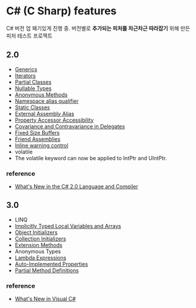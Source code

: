 # C# (C Sharp) features

C# 버전 업 패기있게 진행 중. 버전별로 **추가되는 피처를 차근차근 따라잡기** 위해 만든 피처 테스트 프로젝트

## 2.0

* [Generics](https://github.com/ohyecloudy/csharp-features/tree/master/CSharpFeaturesTest/V20/Generics)
* [Iterators](https://github.com/ohyecloudy/csharp-features/tree/master/CSharpFeaturesTest/V20/Iterators/IteratorsTest.cs)
* [Partial Classes](https://github.com/ohyecloudy/csharp-features/blob/master/CSharpFeaturesTest/V20/PartialClasses/PartialClassesTest.cs)
* [Nullable Types](https://github.com/ohyecloudy/csharp-features/tree/master/CSharpFeaturesTest/V20/NullableTypes/NullableTypesTest.cs)
* [Anonymous Methods](https://github.com/ohyecloudy/csharp-features/tree/master/CSharpFeaturesTest/V20/AnonymousMethods/AnonymousMethodsTest.cs)
* [Namespace alias qualifier](https://github.com/ohyecloudy/csharp-features/tree/master/CSharpFeaturesTest/V20/NamespaceAliasQualifier/NamespaceAliasQualifierTest.cs)
* [Static Classes](https://github.com/ohyecloudy/csharp-features/blob/master/CSharpFeaturesTest/V20/StaticClasses/StaticClassesTest.cs)
* [External Assembly Alias](https://github.com/ohyecloudy/csharp-features/blob/master/CSharpFeaturesTest/V20/ExternalAssemblyAlias/ExternalAssemblyAliasTest.cs)
* [Property Accessor Accessibility](https://github.com/ohyecloudy/csharp-features/blob/master/CSharpFeaturesTest/V20/PropertyAccessorAccessibility/PropertyAccessorAccessibilityTest.cs)
* [Covariance and Contravariance in Delegates](https://github.com/ohyecloudy/csharp-features/blob/master/CSharpFeaturesTest/V20/CovarianceAndContravarianceInDelegates/CovarianceAndContravarianceInDelegatesTest.cs)
* [Fixed Size Buffers](https://github.com/ohyecloudy/csharp-features/blob/master/CSharpFeaturesTest/V20/FixedSizeBuffers/FixedSizeBuffersTest.cs)
* [Friend Assemblies](https://github.com/ohyecloudy/csharp-features/blob/master/CSharpFeaturesTest/V20/FriendAssemblies/FriendAssembliesTest.cs)
* [Inline warning control](https://github.com/ohyecloudy/csharp-features/blob/master/CSharpFeaturesTest/V20/InlineWarningControl/InlineWarningControlTest.cs)
* volatile
 * The volatile keyword can now be applied to IntPtr and UIntPtr.

### reference
* [What's New in the C# 2.0 Language and Compiler](http://msdn.microsoft.com/en-US/library/7cz8t42e)

## 3.0
* LINQ
* [Implicitly Typed Local Variables and Arrays](https://github.com/ohyecloudy/csharp-features/blob/master/CSharpFeaturesTest/V30/ImplicitlyTypedLocalVariablesAndArrays/ImplicitlyTypedLocalVariablesAndArraysTest.cs)
* [Object Initializers](https://github.com/ohyecloudy/csharp-features/blob/master/CSharpFeaturesTest/V30/ObjectInitializers/ObjectInitializersTest.cs)
* [Collection Initializers](https://github.com/ohyecloudy/csharp-features/blob/master/CSharpFeaturesTest/V30/CollectionInitializers/CollectionInitializersTest.cs)
* [Extension Methods](https://github.com/ohyecloudy/csharp-features/blob/master/CSharpFeaturesTest/V30/ExtensionMethods/ExtensionMethodsTest.cs)
* Anonymous Types
* [Lambda Expressions](https://github.com/ohyecloudy/csharp-features/blob/master/CSharpFeaturesTest/V30/LambdaExpressions/LambdaExpressionsTest.cs)
* [Auto-Implemented Properties](https://github.com/ohyecloudy/csharp-features/blob/master/CSharpFeaturesTest/V30/AutoImplementedProperties/AutoImplementedPropertiesTest.cs)
* [Partial Method Definitions](https://github.com/ohyecloudy/csharp-features/tree/master/CSharpFeaturesTest/V30/PartialMethodDefinitions)

### reference
* [What's New in Visual C#](http://msdn.microsoft.com/en-us/library/bb383815)

